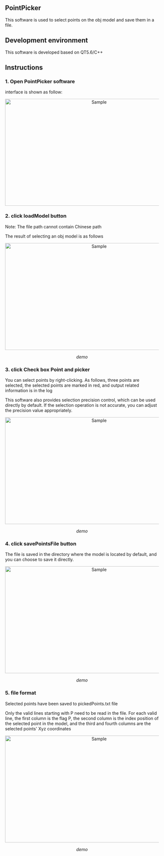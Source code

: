 ##  PointPicker 

This software is used to select points on the obj model and save them in a file.

## Development environment
This software is developed based on QT5.6/C++

## Instructions 

### 1. Open PointPicker software 

  interface is shown as follow:

<p align="center">
	<img src="https://github.com/kaiwu119/PointPicker/blob/master/img/pointPicker1.png" alt="Sample"  width="600" height="350">
	<p align="center">
		<em></em>
	</p>
</p>

### 2. click loadModel button

   Note: The file path cannot contain Chinese path

   The result of selecting an obj model is as follows

 <p align="center">
	<img src="https://github.com/kaiwu119/PointPicker/blob/master/img/pointPicker2.png" alt="Sample"  width="600" height="350">
	<p align="center">
		<em>demo</em>
	</p>
</p>

### 3. click Check box Point and picker

   You can select points by right-clicking.
   As follows, three points are selected, the selected points are marked in red, and output related information is in the log

   This software also provides selection precision control, which can be used directly by default. If the selection operation is not accurate, you can adjust the precision value appropriately.
   
<p align="center">
	<img src="https://github.com/kaiwu119/PointPicker/blob/master/img/pointPicker3.png" alt="Sample"  width="600" height="350">
	<p align="center">
		<em>demo</em>
	</p>
</p>

### 4. click savePointsFile button

   The file is saved in the directory where the model is located by default, and you can choose to save it directly.

<p align="center">
	<img src="https://github.com/kaiwu119/PointPicker/blob/master/img/pointPicker4.png" alt="Sample"  width="600" height="350">
	<p align="center">
		<em>demo</em>
	</p>
</p>

### 5. file format

   Selected points have been saved to pickedPoints.txt file

   Only the valid lines starting with P need to be read in the file. For each valid line, the first column is the flag P, the second column is the index position of the selected point in the model, and the third and fourth columns are the selected points' Xyz coordinates

 <p align="center">
	<img src="https://github.com/kaiwu119/PointPicker/blob/master/img/pointPicker5.png" alt="Sample"  width="600" height="350">
	<p align="center">
		<em>demo</em>
	</p>
</p>
